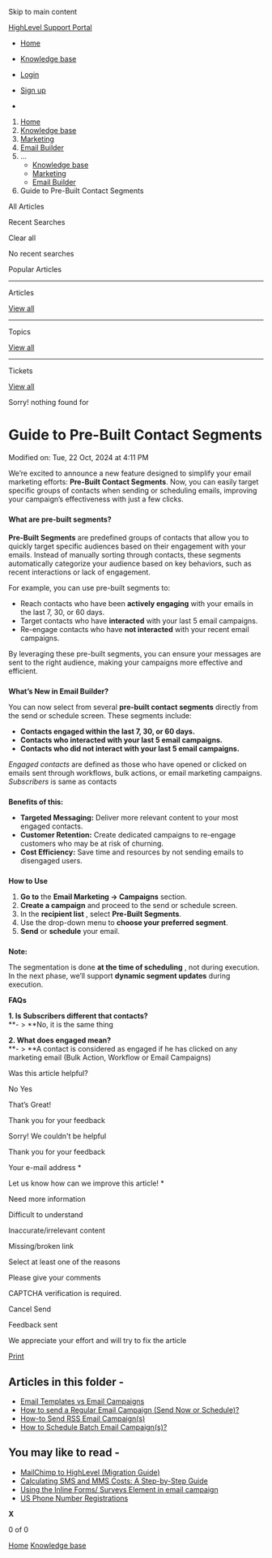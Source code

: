 Skip to main content

[ HighLevel Support Portal ](https://help.gohighlevel.com)

  * [ Home ](/support/home)
  * [ Knowledge base ](/support/solutions)

  * [Login](/support/login)
  * [Sign up](/support/signup)
  * 

  1. [Home](/support/home)
  2. [Knowledge base](/support/solutions)
  3. [Marketing](/support/solutions/48000449565)
  4. [Email Builder](/support/solutions/folders/48000676548)
  5. ... 
     * [Knowledge base](/support/solutions)
     * [Marketing](/support/solutions/48000449565)
     * [Email Builder](/support/solutions/folders/48000676548)
  6. Guide to Pre-Built Contact Segments

All  Articles 

Recent Searches

Clear all

No recent searches

Popular Articles

* * *

Articles

[View all](/support/search/solutions)

* * *

Topics

[View all](/support/search/topics)

* * *

Tickets

[View all](/support/search/tickets)

Sorry! nothing found for   

# Guide to Pre-Built Contact Segments

Modified on: Tue, 22 Oct, 2024 at 4:11 PM

We’re excited to announce a new feature designed to simplify your email marketing efforts: **Pre-Built Contact Segments**. Now, you can easily target specific groups of contacts when sending or scheduling emails, improving your campaign’s effectiveness with just a few clicks.

###   
**What are pre-built segments?**

####   
**Pre-Built Segments** are predefined groups of contacts that allow you to quickly target specific audiences based on their engagement with your emails. Instead of manually sorting through contacts, these segments automatically categorize your audience based on key behaviors, such as recent interactions or lack of engagement.

For example, you can use pre-built segments to:

  * Reach contacts who have been **actively engaging** with your emails in the last 7, 30, or 60 days.
  * Target contacts who have **interacted** with your last 5 email campaigns.
  * Re-engage contacts who have **not interacted** with your recent email campaigns.

By leveraging these pre-built segments, you can ensure your messages are sent to the right audience, making your campaigns more effective and efficient.

###   
**What’s New in Email Builder?**

You can now select from several **pre-built contact segments** directly from the send or schedule screen. These segments include:

  * **Contacts engaged within the last 7, 30, or 60 days.**
  * **Contacts who interacted with your last 5 email campaigns.**
  * **Contacts who did not interact with your last 5 email campaigns.**

_Engaged contacts_ are defined as those who have opened or clicked on emails sent through workflows, bulk actions, or email marketing campaigns.  
_Subscribers_ is same as contacts

###   
**Benefits of this:**

  * **Targeted Messaging:** Deliver more relevant content to your most engaged contacts.
  * **Customer Retention:** Create dedicated campaigns to re-engage customers who may be at risk of churning.
  * **Cost Efficiency:** Save time and resources by not sending emails to disengaged users.

###   
**How to Use**

  1. **Go to** the **Email Marketing → Campaigns** section.
  2. **Create a campaign** and proceed to the send or schedule screen.
  3. In the **recipient list** , select **Pre-Built Segments**.
  4. Use the drop-down menu to **choose your preferred segment**.
  5. **Send** or **schedule** your email.

###   
**Note:**

The segmentation is done **at the time of scheduling** , not during execution. In the next phase, we’ll support **dynamic segment updates** during execution.  

**FAQs**  
  
**1\. Is Subscribers different that contacts?**  
**- > **No, it is the same thing  
  
**2\. What does engaged mean?**  
**- > **A contact is considered as engaged if he has clicked on any marketing email (Bulk Action, Workflow or Email Campaigns)

Was this article helpful?

No  Yes 

That’s Great!

Thank you for your feedback

Sorry! We couldn't be helpful

Thank you for your feedback

Your e-mail address *

Let us know how can we improve this article! *

Need more information 

Difficult to understand 

Inaccurate/irrelevant content 

Missing/broken link 

Select at least one of the reasons 

Please give your comments 

CAPTCHA verification is required. 

Cancel  Send 

Feedback sent

We appreciate your effort and will try to fix the article

[Print](javascript:print\(\))

## Articles in this folder -

  * [Email Templates vs Email Campaigns](/support/solutions/articles/48001215255-email-templates-vs-email-campaigns)
  * [How to send a Regular Email Campaign (Send Now or Schedule)?](/support/solutions/articles/48001215263-how-to-send-a-regular-email-campaign-send-now-or-schedule-)
  * [How-to Send RSS Email Campaign(s)](/support/solutions/articles/48001215372-how-to-send-rss-email-campaign-s-)
  * [How to Schedule Batch Email Campaign(s)?](/support/solutions/articles/48001215379-how-to-schedule-batch-email-campaign-s-)

## You may like to read -

  * [MailChimp to HighLevel (Migration Guide)](/support/solutions/articles/155000003392-mailchimp-to-highlevel-migration-guide-)
  * [Calculating SMS and MMS Costs: A Step-by-Step Guide](/support/solutions/articles/155000001626-calculating-sms-and-mms-costs-a-step-by-step-guide)
  * [Using the Inline Forms/ Surveys Element in email campaign](/support/solutions/articles/155000003912-using-the-inline-forms-surveys-element-in-email-campaign)
  * [US Phone Number Registrations](/support/solutions/articles/155000002380-us-phone-number-registrations)

**X**

0 of 0 []()

[Home](/support/home) [Knowledge base](/support/solutions)
